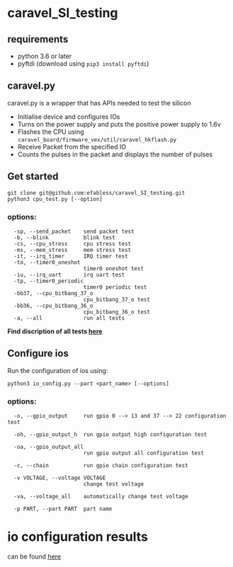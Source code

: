 # caravel_SI_testing 

## requirements
- python 3.6 or later
- pyftdi (download using `pip3 install pyftdi`)

## caravel.py

caravel.py is a wrapper that has APIs needed to test the silicon

- Initialise device and configures IOs
- Turns on the power supply and puts the positive power supply to 1.6v
- Flashes the CPU using `caravel_board/firmware_vex/util/caravel_hkflash.py`
- Receive Packet from the specified IO 
- Counts the pulses in the packet and displays the number of pulses

## Get started

```
git clone git@github.com:efabless/caravel_SI_testing.git
python3 cpu_test.py [--option]
```
### options:
```
  -sp, --send_packet    send packet test
  -b, --blink           blink test
  -cs, --cpu_stress     cpu stress test
  -ms, --mem_stress     mem stress test
  -it, --irq_timer      IRQ timer test
  -to, --timer0_oneshot
                        timer0 oneshot test
  -iu, --irq_uart       irq uart test
  -tp, --timer0_periodic
                        timer0 periodic test
  -bb37, --cpu_bitbang_37_o
                        cpu_bitbang_37_o test
  -bb36, --cpu_bitbang_36_o
                        cpu_bitbang_36_o test
  -a, --all             run all tests
```
**Find discription of all tests [here](/caravel_board/hex_files/README.md)**


## Configure ios

Run the configuration of ios using:
```
python3 io_config.py --part <part_name> [--options]
```

### options:
```
  -o, --gpio_output     run gpio 0 --> 13 and 37 --> 22 configuration test

  -oh, --gpio_output_h  run gpio output high configuration test

  -oa, --gpio_output_all
                        run gpio output all configuration test

  -c, --chain           run gpio chain configuration test

  -v VOLTAGE, --voltage VOLTAGE 
                        change test voltage

  -va, --voltage_all    automatically change test voltage
  
  -p PART, --part PART  part name
```

# io configuration results

can be found [here](https://docs.google.com/spreadsheets/d/12yxbwXLbh5ytF1l4kJ_JKm7qokom1a_YTviKQIKbjMI/edit#gid=0)
